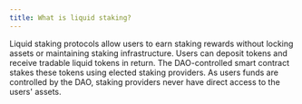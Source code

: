 ```yaml
---
title: What is liquid staking?
---
```


Liquid staking protocols allow users to earn staking rewards without locking assets or maintaining staking infrastructure. Users can deposit tokens and receive tradable liquid tokens in return. The DAO-controlled smart contract stakes these tokens using elected staking providers. As users funds are controlled by the DAO, staking providers never have direct access to the users&apos; assets.
